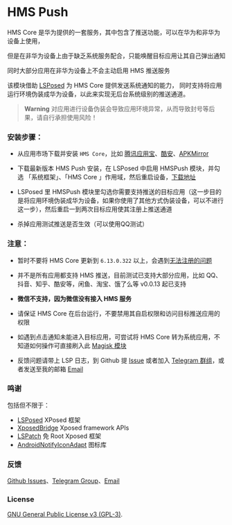 # HMS Push


HMS Core 是华为提供的一套服务，其中包含了推送功能，可以在华为和非华为设备上使用，

但是在非华为设备上由于缺乏系统服务配合，只能唤醒目标应用让其自己弹出通知    

同时大部分应用在非华为设备上不会主动启用 HMS 推送服务

该模块借助 [LSPosed](https://github.com/LSPosed/LSPosed) 为 HMS Core 提供发送系统通知的能力，
同时支持将应用运行环境伪装成华为设备，以此来实现无后台系统级别的推送通道。

> **Warning**
> 对应用进行设备伪装会导致应用环境异常，从而导致封号等后果，请自行承担使用风险！

### 安装步骤：
- 从应用市场下载并安装 `HMS Core`，比如 [腾讯应用宝](https://sj.qq.com/appdetail/com.huawei.hwid)、[酷安](https://www.coolapk.com/apk/com.huawei.hwid)、[APKMirror](https://www.apkmirror.com/apk/huawei-internet-services/huawei-mobile-services)

- 下载最新版本 HMS Push 安装，在 LSPosed 中启用 HMSPush 模块，并勾选 「系统框架」、「HMS Core 」作用域，然后重启设备，[下载地址](https://github.com/fei-ke/HMSPush/releases/latest)

- LSPosed 里 HMSPush 模块里勾选你需要支持推送的目标应用（这一步目的是将应用环境伪装成华为设备，如果你使用了其他方式伪装设备，可以不进行这一步），然后重启一到两次目标应用使其注册上推送通道

- 杀掉应用测试推送是否生效（可以使用QQ测试）
　　
### 注意：
- 暂时不要将 HMS Core 更新到 `6.13.0.322` 以上，会遇到[无法注册的问题](https://github.com/fei-ke/HMSPush/issues/86)

- 并不是所有应用都支持 HMS 推送，目前测试已支持大部分应用，比如 QQ、抖音、知乎、酷安等，闲鱼、淘宝、饿了么等 v0.0.13 起已支持

- **微信不支持，因为微信没有接入 HMS 服务**

- 请保证 HMS Core 在后台运行，不要禁用其自启权限和访问目标推送应用的权限

- 如遇到点击通知未能进入目标应用，可尝试将 HMS Core 转为系统应用，不知道如何操作可直接刷入此 [Magisk 模块](https://github.com/fei-ke/HMSPush/releases/download/v0.0.5/HMSCore-v0.3.zip)

- 反馈问题请带上 LSP 日志，到 Github 提 [Issue](https://github.com/fei-ke/HMSPush/issues) 或者加入 [Telegram 群组](https://t.me/HMSPush)，或者发送至我的邮箱 [Email](mailto:hmspush@yufz.one)

### 鸣谢
包括但不限于：
- [LSPosed](https://github.com/LSPosed/LSPosed) XPosed 框架
- [XposedBridge](https://github.com/rovo89/XposedBridge) Xposed framework APIs
- [LSPatch](https://github.com/LSPosed/LSPatch) 免 Root Xposed 框架
- [AndroidNotifyIconAdapt](https://github.com/fankes/AndroidNotifyIconAdapt) 图标库

### 反馈
[Github Issues](https://github.com/fei-ke/HMSPush/issues)、[Telegram Group](https://t.me/HMSPush)、[Email](mailto:hmspush@yufz.one)

### License
[GNU General Public License v3 (GPL-3)](http://www.gnu.org/copyleft/gpl.html).
